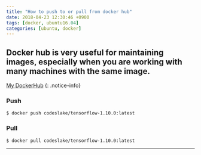 ```yaml
---
title: "How to push to or pull from docker hub"
date: 2018-04-23 12:30:46 +0900
tags: [docker, ubuntu16.04]
categories: [ubuntu, docker]
---
```


Docker hub is very useful for maintaining images, especially when you are working with many machines with the same image.
---
[My DockerHub](https://hub.docker.com/u/codeslake/)
{: .notice-info}

### Push
```shell
$ docker push codeslake/tensorflow-1.10.0:latest
```
### Pull
```shell
$ docker pull codeslake/tensorflow-1.10.0:latest
```

---
